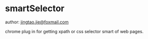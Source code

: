 # smartSelector

author: <jingtao.jie@foxmail.com>

chrome plug in for getting xpath or css selector smart of web pages.


